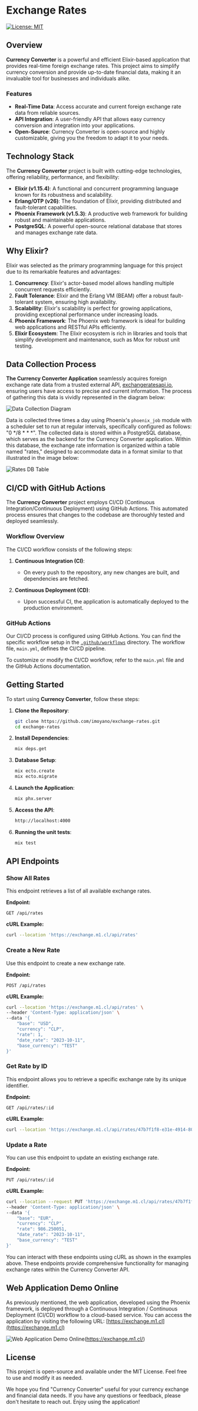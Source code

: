 # Exchange Rates

[![License: MIT](https://img.shields.io/badge/License-MIT-yellow.svg)](https://opensource.org/licenses/MIT)

## Overview

**Currency Converter** is a powerful and efficient Elixir-based application that provides real-time foreign exchange rates. This project aims to simplify currency conversion and provide up-to-date financial data, making it an invaluable tool for businesses and individuals alike.

### Features

- **Real-Time Data**: Access accurate and current foreign exchange rate data from reliable sources.
- **API Integration**: A user-friendly API that allows easy currency conversion and integration into your applications.
- **Open-Source**: Currency Converter is open-source and highly customizable, giving you the freedom to adapt it to your needs.

## Technology Stack

The **Currency Converter** project is built with cutting-edge technologies, offering reliability, performance, and flexibility:

- **Elixir (v1.15.4)**: A functional and concurrent programming language known for its robustness and scalability.
- **Erlang/OTP (v26)**: The foundation of Elixir, providing distributed and fault-tolerant capabilities.
- **Phoenix Framework (v1.5.3)**: A productive web framework for building robust and maintainable applications.
- **PostgreSQL**: A powerful open-source relational database that stores and manages exchange rate data.

## Why Elixir?

Elixir was selected as the primary programming language for this project due to its remarkable features and advantages:

1. **Concurrency**: Elixir's actor-based model allows handling multiple concurrent requests efficiently.
2. **Fault Tolerance**: Elixir and the Erlang VM (BEAM) offer a robust fault-tolerant system, ensuring high availability.
3. **Scalability**: Elixir's scalability is perfect for growing applications, providing exceptional performance under increasing loads.
4. **Phoenix Framework**: The Phoenix web framework is ideal for building web applications and RESTful APIs efficiently.
5. **Elixir Ecosystem**: The Elixir ecosystem is rich in libraries and tools that simplify development and maintenance, such as Mox for robust unit testing.

## Data Collection Process

**The Currency Converter Application** seamlessly acquires foreign exchange rate data from a trusted external API, [exchangeratesapi.io](https://exchangeratesapi.io/), ensuring users have access to precise and current information. The process of gathering this data is vividly represented in the diagram below:

![Data Collection Diagram](https://exchange.m1.cl/images/currency_converter.png)

Data is collected three times a day using Phoenix's `phoenix_job` module with a scheduler set to run at regular intervals, specifically configured as follows: "0 */8 * * *". The collected data is stored within a PostgreSQL database, which serves as the backend for the Currency Converter application. Within this database, the exchange rate information is organized within a table named "rates," designed to accommodate data in a format similar to that illustrated in the image below:

![Rates DB Table](https://exchange.m1.cl/images/rates_table.jpg)

## CI/CD with GitHub Actions

The **Currency Converter** project employs CI/CD (Continuous Integration/Continuous Deployment) using GitHub Actions. This automated process ensures that changes to the codebase are thoroughly tested and deployed seamlessly.

### Workflow Overview

The CI/CD workflow consists of the following steps:

1. **Continuous Integration (CI)**:
   - On every push to the repository, any new changes are built, and dependencies are fetched.

2. **Continuous Deployment (CD)**:
   - Upon successful CI, the application is automatically deployed to the production environment.

### GitHub Actions

Our CI/CD process is configured using GitHub Actions. You can find the specific workflow setup in the [`.github/workflows`](.github/workflows) directory. The workflow file, `main.yml`, defines the CI/CD pipeline.

To customize or modify the CI/CD workflow, refer to the `main.yml` file and the GitHub Actions documentation.

## Getting Started

To start using **Currency Converter**, follow these steps:

1. **Clone the Repository**:
   ```bash
   git clone https://github.com/imoyano/exchange-rates.git
   cd exchange-rates
   ```

2. **Install Dependencies**:
   ```bash
   mix deps.get
   ```

3. **Database Setup**:
   ```bash
   mix ecto.create
   mix ecto.migrate
   ```
   
4. **Launch the Application**:
   ```bash
   mix phx.server
   ```

5. **Access the API**:
   ```bash
   http://localhost:4000
   ```

6. **Running the unit tests**:
   ```bash
   mix test
   ```

## API Endpoints

### Show All Rates

This endpoint retrieves a list of all available exchange rates.

**Endpoint:**
```http
GET /api/rates
```

**cURL Example:**
```bash
curl --location 'https://exchange.m1.cl/api/rates'
```

### Create a New Rate

Use this endpoint to create a new exchange rate.

**Endpoint:**
```http
POST /api/rates
```

**cURL Example:**
```bash
curl --location 'https://exchange.m1.cl/api/rates' \
--header 'Content-Type: application/json' \
--data '{
    "base": "USD",
    "currency": "CLP",
    "rate": 1,
    "date_rate": "2023-10-11",
    "base_currency": "TEST"
}'
```

### Get Rate by ID

This endpoint allows you to retrieve a specific exchange rate by its unique identifier.

**Endpoint:**
```http
GET /api/rates/:id
```

**cURL Example:**
```bash
curl --location 'https://exchange.m1.cl/api/rates/47b7f1f8-e31e-4914-80d0-8bd917de88ae'
```

### Update a Rate

You can use this endpoint to update an existing exchange rate.

**Endpoint:**
```http
PUT /api/rates/:id
```

**cURL Example:**
```bash
curl --location --request PUT 'https://exchange.m1.cl/api/rates/47b7f1f8-e31e-4914-80d0-8bd917de88ae' \
--header 'Content-Type: application/json' \
--data '{
    "base": "EUR",
    "currency": "CLP",
    "rate": 986.250051,
    "date_rate": "2023-10-11",
    "base_currency": "TEST"
}'
```

You can interact with these endpoints using cURL as shown in the examples above. These endpoints provide comprehensive functionality for managing exchange rates within the Currency Converter API.

## Web Application Demo Online

As previously mentioned, the web application, developed using the Phoenix framework, is deployed through a Continuous Integration / Continuous Deployment (CI/CD) workflow to a cloud-based service. You can access the application by visiting the following URL: [https://exchange.m1.cl](https://exchange.m1.cl)

![Web Application Demo Online](https://exchange.m1.cl/images/demo.jpg)(https://exchange.m1.cl/)

## License
This project is open-source and available under the MIT License. Feel free to use and modify it as needed.

We hope you find "Currency Converter" useful for your currency exchange and financial data needs. If you have any questions or feedback, please don't hesitate to reach out. Enjoy using the application!